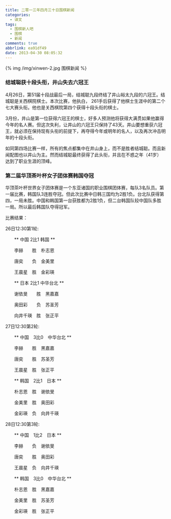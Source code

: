```yaml
---
title: 二零一三年四月三十日围棋新闻
categories:
  - 译文
tags:
  - 围棋新人吧
  - 围棋
  - 新闻
comments: true
abbrlink: ea91df49
date: 2013-04-30 08:05:32
---
```


{% img /img/xinwen-2.jpg 围棋新闻 %}

### 结城聪获十段头衔，井山失去六冠王

4月26日，第51届十段战最后一局，结城聪九段终结了井山裕太九段的六冠王。结城聪是关西棋院棋士。本次比赛，他执白， 261手后获得了他棋士生涯中的第二个七大赛头衔。他也是关西棋院第四个获得十段头衔的棋士。

3月份，井山是第一位获得六冠王的棋士，好多人预测他将获得大满贯如果他赢得今年的名人赛。但这次失利，让井山的六冠王只保持了43天。井山要想重获六冠王，就必须在保持现有头衔的前提下，再夺得今年或明年的名人，以及再次冲击明年的十段头衔。

如同第四场比赛一样，所有的焦点都集中在井山身上，而不是胜者结城聪。而且新闻配图也以井山为主。然而结城聪最终获得了此头衔，并且在不惑之年（41岁）达到了职业生涯的顶峰。

### 第二届华顶茶叶杯女子团体赛韩国夺冠

华顶茶叶杯世界女子团体赛是一个东亚诸国的职业围棋团体赛，每队3名队员。第一届比赛，韩国队3连胜夺冠。但此次比赛中日韩三国均为2胜1负。台北队获得第四，一局未胜。中国和韩国第一台获胜都为2胜1负，但二台韩国队较中国队多胜一局。所以最后韩国队夺得冠军。

比赛结果：

26日12:30第1轮:

　　** 中国 2比1 韩国 **

　　李赫　　胜　朴志恩

　　唐奕　　负　金美里

　　王晨星　胜　金彩瑛

　　** 日本 2比1 中华台北 **

　　谢依旻　　胜　黑嘉嘉

　　奥田彩　　负　苏圣芳

　　向井千瑛　胜　张正平

27日12:30第2轮:

　　** 中国　3比0　中华台北 **

　　李赫　　胜　黑嘉嘉

　　唐奕　　胜　苏圣芳

　　王晨星　胜　张正平

　　** 韩国　2比1　日本 **

　　朴志恩　胜　谢依旻

　　金美里　胜　奥田彩

　　金彩瑛　负　向井千瑛

28日12:30第3轮:

　　** 中国　1比2　日本 **

　　李赫　　负　谢依旻

　　唐奕　　胜　奥田彩

　　王晨星　负　向井千瑛

　　** 韩国　3比0　中华台北 **

　　朴志恩　胜　黑嘉嘉

　　金美里　胜　苏圣芳

　　金彩瑛　胜　张正平
